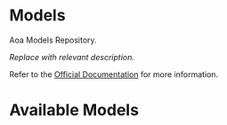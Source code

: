 # Models

Aoa Models Repository. 

*Replace with relevant description.* 

Refer to the [Official Documentation](https://docs.tdaoa.com) for more information.

# Available Models

